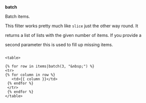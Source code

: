 **batch**

Batch items.

This filter works pretty much like `slice` just the other way round. It

returns a list of lists with the given number of items. If you provide a

second parameter this is used to fill up missing items.

```jinja

<table>

{% for row in items|batch(3, "&nbsp;") %}
<tr>
{% for column in row %}
   <td>{{ column }}</td>
 {% endfor %}
 </tr>
 {% endfor %}
</table>
```

